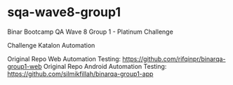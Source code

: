 # sqa-wave8-group1
Binar Bootcamp QA Wave 8 Group 1 - Platinum Challenge

Challenge Katalon Automation

Original Repo Web Automation Testing:
https://github.com/rifqinpr/binarqa-group1-web
Original Repo Android Automation Testing:
https://github.com/silmikfillah/binarqa-group1-app
